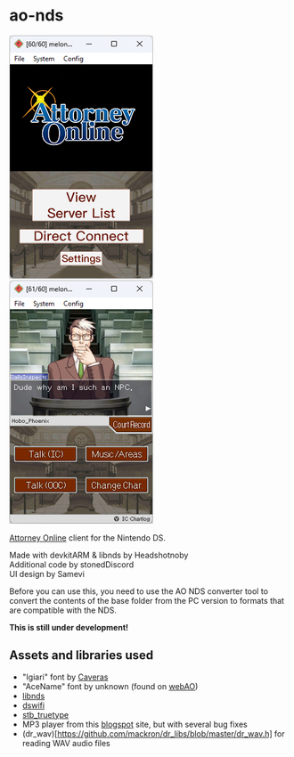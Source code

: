 # ao-nds

![img1](screenshot1.png)
![img2](screenshot2.png)

[Attorney Online](https://aceattorneyonline.com) client for the Nintendo DS.

Made with devkitARM & libnds by Headshotnoby<br/>
Additional code by stonedDiscord<br/>
UI design by Samevi

Before you can use this, you need to use the AO NDS converter tool
to convert the contents of the base folder from the PC version to formats that are compatible with the NDS.

**This is still under development!**

## Assets and libraries used
* "Igiari" font by [Caveras](https://caveras.net)
* "AceName" font by unknown (found on [webAO](https://github.com/AttorneyOnline/webAO))
* [libnds](http://github.com/devkitPro/libnds)
* [dswifi](http://github.com/devkitPro/dswifi)
* [stb_truetype](https://github.com/nothings/stb/blob/master/stb_truetype.h)
* MP3 player from this [blogspot](http://adshomebrewersdiary.blogspot.com/2012/06/mp3-streaming-on-arm7.html) site, but with several bug fixes
* (dr_wav)[https://github.com/mackron/dr_libs/blob/master/dr_wav.h] for reading WAV audio files
